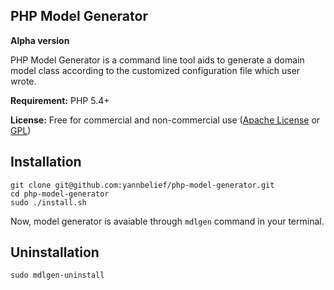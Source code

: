 ## PHP Model Generator 
**Alpha version**

PHP Model Generator is a command line tool aids to generate a domain model class according to the customized configuration file which user wrote.

**Requirement:** PHP 5.4+

**License:** Free for commercial and non-commercial use ([Apache License](http://www.apache.org/licenses/LICENSE-2.0.html) or [GPL](http://www.gnu.org/licenses/gpl-2.0.html))

Installation
---

	git clone git@github.com:yannbelief/php-model-generator.git
    cd php-model-generator
    sudo ./install.sh
    
 Now, model generator is avaiable through `mdlgen` command in your terminal.
 
 Uninstallation
 ---

	sudo mdlgen-uninstall

